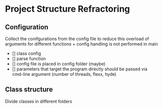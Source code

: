 # Project Structure Refractoring

## Configuration
Collect the conifgurations from the config file to reduce this overload of arguments for different functions + config handling is not performed in main
- [] class config
- [] parse function
- [] config file is placed in config folder (maybe)
- [] parameters that target the program directly should be passed via cmd-line argument (number of threads, flexx, hyde)

## Class structure 
Divide classes in different folders



